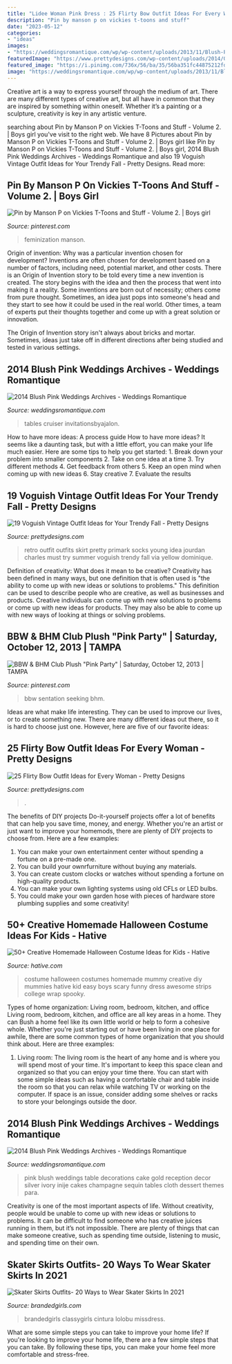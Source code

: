 ```yaml
---
title: "Lidee Woman Pink Dress : 25 Flirty Bow Outfit Ideas For Every Woman"
description: "Pin by manson p on vickies t-toons and stuff"
date: "2023-05-12"
categories:
- "ideas"
images:
- "https://weddingsromantique.com/wp/wp-content/uploads/2013/11/Blush-Pink-Wedding-Cocktail-Hour-Decor.jpg"
featuredImage: "https://www.prettydesigns.com/wp-content/uploads/2014/05/White-Short-Dress-with-a-Bow.jpg"
featured_image: "https://i.pinimg.com/736x/56/ba/35/56ba351fc44875212fd23221728cb79c--big-girls-sexy-girls.jpg"
image: "https://weddingsromantique.com/wp/wp-content/uploads/2013/11/Blush-Pink-Cake-Table-decorations..jpg"
---
```



Creative art is a way to express yourself through the medium of art. There are many different types of creative art, but all have in common that they are inspired by something within oneself. Whether it’s a painting or a sculpture, creativity is key in any artistic venture.

	

		
searching about Pin by Manson P on Vickies T-Toons and Stuff - Volume 2. | Boys girl you've visit to the right web. We have 8 Pictures about Pin by Manson P on Vickies T-Toons and Stuff - Volume 2. | Boys girl like Pin by Manson P on Vickies T-Toons and Stuff - Volume 2. | Boys girl, 2014 Blush Pink Weddings Archives - Weddings Romantique and also 19 Voguish Vintage Outfit Ideas for Your Trendy Fall - Pretty Designs. Read more:
		
    
## Pin By Manson P On Vickies T-Toons And Stuff - Volume 2. | Boys Girl

<img loading=lazy src="https://i.pinimg.com/736x/03/65/7c/03657cceaa829005a168fbc2d955fb50.jpg" onerror="this.onerror=null;this.src='https://tse2.mm.bing.net/th?id=OIP.ZEYWcn-j0pbiJ_qRn5Uq0wAAAA&amp;pid=15.1';" alt="Pin by Manson P on Vickies T-Toons and Stuff - Volume 2. | Boys girl">

_Source: pinterest.com_

>feminization manson. 

	

Origin of invention: Why was a particular invention chosen for development?
Inventions are often chosen for development based on a number of factors, including need, potential market, and other costs. There is an Origin of Invention story to be told every time a new invention is created. The story begins with the idea and then the process that went into making it a reality. 
Some inventions are born out of necessity; others come from pure thought. Sometimes, an idea just pops into someone's head and they start to see how it could be used in the real world. Other times, a team of experts put their thoughts together and come up with a great solution or innovation. 

The Origin of Invention story isn't always about bricks and mortar. Sometimes, ideas just take off in different directions after being studied and tested in various settings.

    
## 2014 Blush Pink Weddings Archives - Weddings Romantique

<img loading=lazy src="https://weddingsromantique.com/wp/wp-content/uploads/2013/11/Blush-Pink-Wedding-Cocktail-Hour-Decor.jpg" onerror="this.onerror=null;this.src='https://tse2.mm.bing.net/th?id=OIP.h6rRaPmYS3Snsw9EeVj8swHaKX&amp;pid=15.1';" alt="2014 Blush Pink Weddings Archives - Weddings Romantique">

_Source: weddingsromantique.com_

>tables cruiser invitationsbyajalon. 

	

How to have more ideas: A process guide
How to have more ideas? It seems like a daunting task, but with a little effort, you can make your life much easier. Here are some tips to help you get started: 1. Break down your problem into smaller components 2. Take on one idea at a time 3. Try different methods 4. Get feedback from others 5. Keep an open mind when coming up with new ideas 6. Stay creative 7. Evaluate the results 
    
## 19 Voguish Vintage Outfit Ideas For Your Trendy Fall - Pretty Designs

<img loading=lazy src="http://www.prettydesigns.com/wp-content/uploads/2014/09/Pretty-Retro-Outfit-Idea-for-Young-Women.jpg" onerror="this.onerror=null;this.src='https://tse2.mm.bing.net/th?id=OIP.OxEZsYwwtp0QI7n-0_G9swHaK3&amp;pid=15.1';" alt="19 Voguish Vintage Outfit Ideas for Your Trendy Fall - Pretty Designs">

_Source: prettydesigns.com_

>retro outfit outfits skirt pretty primark socks young idea jourdan charles must try summer voguish trendy fall via yellow dominique. 

	

Definition of creativity: What does it mean to be creative?
Creativity has been defined in many ways, but one definition that is often used is "the ability to come up with new ideas or solutions to problems." This definition can be used to describe people who are creative, as well as businesses and products. Creative individuals can come up with new solutions to problems or come up with new ideas for products. They may also be able to come up with new ways of looking at things or solving problems.

    
## BBW &amp; BHM Club Plush &quot;Pink Party&quot; | Saturday, October 12, 2013 | TAMPA

<img loading=lazy src="https://i.pinimg.com/736x/56/ba/35/56ba351fc44875212fd23221728cb79c--big-girls-sexy-girls.jpg" onerror="this.onerror=null;this.src='https://tse4.mm.bing.net/th?id=OIP.SK-FET_dM6C46gNcoLKkgAAAAA&amp;pid=15.1';" alt="BBW &amp; BHM Club Plush &quot;Pink Party&quot; | Saturday, October 12, 2013 | TAMPA">

_Source: pinterest.com_

>bbw sentation seeking bhm. 

	

Ideas are what make life interesting. They can be used to improve our lives, or to create something new. There are many different ideas out there, so it is hard to choose just one. However, here are five of our favorite ideas: 

    
## 25 Flirty Bow Outfit Ideas For Every Woman - Pretty Designs

<img loading=lazy src="https://www.prettydesigns.com/wp-content/uploads/2014/05/White-Short-Dress-with-a-Bow.jpg" onerror="this.onerror=null;this.src='https://tse1.mm.bing.net/th?id=OIP.-L-0G1aAYDw4OpqIn1JAggHaLH&amp;pid=15.1';" alt="25 Flirty Bow Outfit Ideas for Every Woman - Pretty Designs">

_Source: prettydesigns.com_

>. 

	

The benefits of DIY projects
Do-it-yourself projects offer a lot of benefits that can help you save time, money, and energy. Whether you're an artist or just want to improve your homemods, there are plenty of DIY projects to choose from. Here are a few examples: 
1. You can make your own entertainment center without spending a fortune on a pre-made one. 
2. You can build your ownrfurniture without buying any materials. 
3. You can create custom clocks or watches without spending a fortune on high-quality products. 
4. You can make your own lighting systems using old CFLs or LED bulbs. 
5. You could make your own garden hose with pieces of hardware store plumbing supplies and some creativity!

    
## 50+ Creative Homemade Halloween Costume Ideas For Kids - Hative

<img loading=lazy src="https://hative.com/wp-content/uploads/2014/03/costumes-for-kids/37-little-mummies-kid-costume.jpg" onerror="this.onerror=null;this.src='https://tse3.mm.bing.net/th?id=OIP.38iHObS9sCB6fFogwRzqrgHaJ4&amp;pid=15.1';" alt="50+ Creative Homemade Halloween Costume Ideas for Kids - Hative">

_Source: hative.com_

>costume halloween costumes homemade mummy creative diy mummies hative kid easy boys scary funny dress awesome strips college wrap spooky. 

	

Types of home organization: Living room, bedroom, kitchen, and office
Living room, bedroom, kitchen, and office are all key areas in a home. They can Bush a home feel like its own little world or help to form a cohesive whole. Whether you're just starting out or have been living in one place for awhile, there are some common types of home organization that you should think about. Here are three examples:
1. Living room: The living room is the heart of any home and is where you will spend most of your time. It's important to keep this space clean and organized so that you can enjoy your time there. You can start with some simple ideas such as having a comfortable chair and table inside the room so that you can relax while watching TV or working on the computer. If space is an issue, consider adding some shelves or racks to store your belongings outside the door.


    
## 2014 Blush Pink Weddings Archives - Weddings Romantique

<img loading=lazy src="https://weddingsromantique.com/wp/wp-content/uploads/2013/11/Blush-Pink-Cake-Table-decorations..jpg" onerror="this.onerror=null;this.src='https://tse1.mm.bing.net/th?id=OIP.VnlaoJgLMLcnSG2GHXk3lwHaKS&amp;pid=15.1';" alt="2014 Blush Pink Weddings Archives - Weddings Romantique">

_Source: weddingsromantique.com_

>pink blush weddings table decorations cake gold reception decor silver ivory inije cakes champagne sequin tables cloth dessert themes para. 

	

Creativity is one of the most important aspects of life. Without creativity, people would be unable to come up with new ideas or solutions to problems. It can be difficult to find someone who has creative juices running in them, but it’s not impossible. There are plenty of things that can make someone creative, such as spending time outside, listening to music, and spending time on their own.

    
## Skater Skirts Outfits- 20 Ways To Wear Skater Skirts In 2021

<img loading=lazy src="https://www.brandedgirls.com/wp-content/uploads/2015/08/6df6c1cda905341dc94a5640f842fb3c.jpg" onerror="this.onerror=null;this.src='https://tse3.mm.bing.net/th?id=OIP.RRg1fCBpCZK9Tmz2yhWOPAHaK2&amp;pid=15.1';" alt="Skater Skirts Outfits- 20 Ways to Wear Skater Skirts In 2021">

_Source: brandedgirls.com_

>brandedgirls classygirls cintura lolobu missdress. 

	

What are some simple steps you can take to improve your home life?
If you're looking to improve your home life, there are a few simple steps that you can take. By following these tips, you can make your home feel more comfortable and stress-free.

